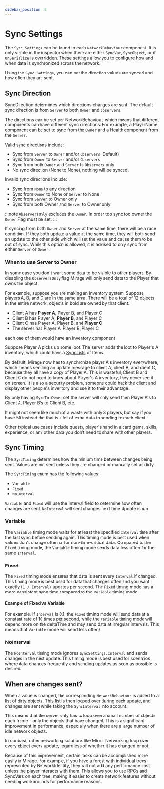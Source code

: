 ```yaml
---
sidebar_position: 5
---
```

# Sync Settings

The `Sync Settings` can be found in each `NetworkBehaviour` component. It is only visible in the inspector when there are either `SyncVar`, `SyncObject`, or if `OnSerialize` is overridden. These settings allow you to configure how and when data is synchronized across the network. 

Using the `Sync Settings`, you can set the direction values are synced and how often they are sent.


## Sync Direction

SyncDirection determines which directions changes are sent. The default sync direction is from `Server` to both `Owner` and `Observers`. 

The directions can be set per NetworkBehaviour, which means that different components can have different sync directions. For example, a PlayerName component can be set to sync from the `Owner` and a Health component from the `Server`.

Valid sync directions include:

- Sync from `Server` to `Owner` and/or `Observers` (Default)
- Sync from `Owner` to `Server` and/or `Observers`
- Sync from both `Owner` and `Server` to `Observers` only
- No sync direction (None to None), nothing will be synced.

Invalid sync directions include:
- Sync from `None` to any direction
- Sync from `Owner` to None or `Server` to None
- Sync from `Server` to Owner only
- Sync from both Owner and `Server` to Owner only

:::note
`ObserversOnly` excludes the `Owner`. In order too sync too owner the `Owner` Flag must be set.
:::

If syncing from both `Owner` and `Server` at the same time, there will be a race condition. If they both update a value at the same time, they will both send an update to the other side which will set the value and cause them to be out of sync. While this option is allowed, it is advised to only sync from either `Server` or `Owner`.


### When to use Server to Owner

In some case you don't want some data to be visible to other players. By disabling the `ObserversOnly` flag Mirage will only send data to the Player that owns the object.

For example, suppose you are making an inventory system. Suppose players A, B, and C are in the same area. There will be a total of 12 objects in the entire network, objects in bold are owned by that client:

- Client A has **Player A**, Player B, and Player C
- Client B has Player A, **Player B**, and Player C
- Client C has Player A, Player B, and **Player C**
- The server has Player A, Player B, Player C

each one of them would have an Inventory component

Suppose Player A picks up some loot. The server adds the loot to Player's A inventory, which could have a [SyncLists](/docs/guides/sync/sync-objects/sync-list) of Items. 

By default, Mirage now has to synchronize player A's inventory everywhere, which means sending an update message to client A, client B, and client C, because they all have a copy of Player A. This is wasteful, Client B and Client C do not need to know about Player's A inventory, they never see it on screen. It is also a security problem, someone could hack the client and display other people's inventory and use it to their advantage.

By only having `SyncTo.Owner` set the server will only send then Player A's to Client A, Player B's to Client B, etc.  

It might not seem like much of a waste with only 3 players, but say if you have 50 instead the that is a lot of extra data to sending to each client.

Other typical use cases include quests, player's hand in a card game, skills, experience, or any other data you don't need to share with other players.


## Sync Timing

The `SyncTiming` determines how the minium time between changes being sent. Values are not sent unless they are changed or manually set as dirty.

The `SyncTiming` enum has the following values:

- `Variable`
- `Fixed`
- `NoInterval`

`Variable` and `Fixed` will use the Interval field to determine how often changes are sent. `NoInterval` will sent changes next time Update is run

### Variable

The `Variable` timing mode waits for at least the specified `Interval` time after the last sync before sending again. This timing mode is best used when values don't change often or for non-time-critical data. Compared to the `Fixed` timing mode, the `Variable` timing mode sends data less often for the same `Interval`. 

### Fixed

The `Fixed` timing mode ensures that data is sent every `Interval` if changed. This timing mode is best used for data that changes often and you want exactly `(1 / Interval)` updates per second. The `Fixed` timing mode has a more consistent sync time compared to the `Variable` timing mode. 

#### Example of Fixed vs Variable

For example, if `Interval` is 0.1, the `Fixed` timing mode will send data at a constant rate of 10 times per second, while the `Variable` timing mode will depend more on the deltaTime and may send data at irregular intervals. This means that `Variable` mode will send less often/

### NoInterval

The `NoInterval` timing mode ignores `SyncSettings.Interval` and sends changes in the next update. This timing mode is best used for scenarios where data changes frequently and sending updates as soon as possible is desired.


## When are changes sent?

When a value is changed, the corresponding `NetworkBehaviour` is added to a list of dirty objects. This list is then looped over during each update, and changes are sent while taking the `SyncInterval` into account.

This means that the server only has to loop over a small number of objects each frame - only the objects that have changed. This is a significant improvement in performance, especially when there are a large number of idle network objects.

In contrast, other networking solutions like Mirror Networking loop over every object every update, regardless of whether it has changed or not.

Because of this improvement, certain tasks can be accomplished more easily in Mirage. For example, if you have a forest with individual trees represented by NetworkIdentity, they will not add any performance cost unless the player interacts with them. This allows you to use RPCs and SyncVars on each tree, making it easier to create network features without needing workarounds for performance reasons.
